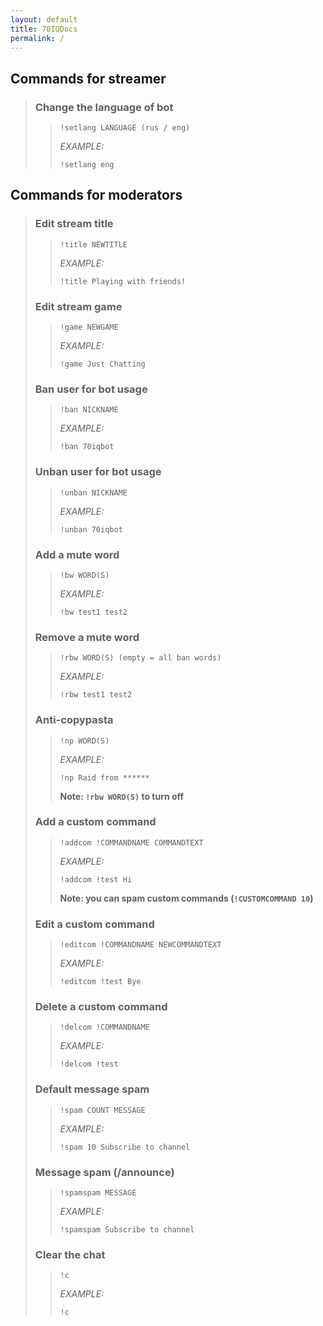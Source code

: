 ```yaml
---
layout: default
title: 70IQDocs
permalink: /
---
```


## Commands for streamer

>### Change the language of bot
>>`!setlang LANGUAGE (rus / eng)`
>>
>>*EXAMPLE:*
>>```
>>!setlang eng
>>```

## Commands for moderators

>### Edit stream title
>>`!title NEWTITLE`
>>
>>*EXAMPLE:*
>>```
>>!title Playing with friends!
>>```
>
>### Edit stream game
>>`!game NEWGAME`
>>
>>*EXAMPLE:*
>>```
>>!game Just Chatting
>>```
>
>### Ban user for bot usage
>>`!ban NICKNAME`
>>
>>*EXAMPLE:*
>>```
>>!ban 70iqbot
>>```
>
>### Unban user for bot usage
>>`!unban NICKNAME`
>>
>>*EXAMPLE:*
>>```
>>!unban 70iqbot
>>```
>
>### Add a mute word
>>`!bw WORD(S)`
>>
>>*EXAMPLE:*
>>```
>>!bw test1 test2
>>```
>
>### Remove a mute word
>>`!rbw WORD(S) (empty = all ban words)`
>>
>>*EXAMPLE:*
>>```
>>!rbw test1 test2
>>```
>
>### Anti-copypasta
>>`!np WORD(S)`
>>
>>*EXAMPLE:*
>>```
>>!np Raid from ******
>>```
>>**Note: ```!rbw WORD(S)``` to turn off**
>
>### Add a custom command
>>`!addcom !COMMANDNAME COMMANDTEXT`
>>
>>*EXAMPLE:*
>>```
>>!addcom !test Hi
>>```
>>**Note: you can spam custom commands (```!CUSTOMCOMMAND 10```)**
>
>### Edit a custom command
>>`!editcom !COMMANDNAME NEWCOMMANDTEXT`
>>
>>*EXAMPLE:*
>>```
>>!editcom !test Bye
>>```
>
>### Delete a custom command
>>`!delcom !COMMANDNAME`
>>
>>*EXAMPLE:*
>>```
>>!delcom !test
>>```
>
>### Default message spam
>>`!spam COUNT MESSAGE`
>>
>>*EXAMPLE:*
>>```
>>!spam 10 Subscribe to channel
>>```
>
>### Message spam (/announce)
>>`!spamspam MESSAGE`
>>
>>*EXAMPLE:*
>>```
>>!spamspam Subscribe to channel
>>```
>
>### Clear the chat
>>`!c`
>>
>>*EXAMPLE:*
>>```
>>!c
>>```
